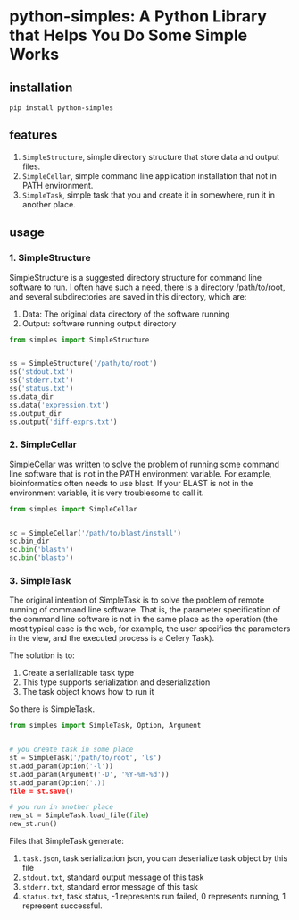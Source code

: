 # python-simples: A Python Library that Helps You Do Some Simple Works

## installation

```shell
pip install python-simples
```

## features

1. `SimpleStructure`, simple directory structure that store data and output files.
2. `SimpleCellar`, simple command line application installation that not in PATH environment.
3. `SimpleTask`, simple task that you and create it in somewhere, run it in another place.

## usage

### 1. SimpleStructure

SimpleStructure is a suggested directory structure for command line software to run.
I often have such a need, there is a directory /path/to/root,
and several subdirectories are saved in this directory, which are:

1. Data: The original data directory of the software running
2. Output: software running output directory

```python
from simples import SimpleStructure


ss = SimpleStructure('/path/to/root')
ss('stdout.txt')
ss('stderr.txt')
ss('status.txt')
ss.data_dir
ss.data('expression.txt')
ss.output_dir
ss.output('diff-exprs.txt')
```

### 2. SimpleCellar

SimpleCellar was written to solve the problem of running some command line
software that is not in the PATH environment variable. For example, bioinformatics often needs to use blast.
If your BLAST is not in the environment variable, it is very troublesome to call it.

```python
from simples import SimpleCellar


sc = SimpleCellar('/path/to/blast/install')
sc.bin_dir
sc.bin('blastn')
sc.bin('blastp')
```

### 3. SimpleTask

The original intention of SimpleTask is to solve the problem of
remote running of command line software. That is, the parameter
specification of the command line software is not in the same
place as the operation (the most typical case is the web,
for example, the user specifies the parameters in the view,
and the executed process is a Celery Task).

The solution is to:

1. Create a serializable task type
2. This type supports serialization and deserialization
3. The task object knows how to run it

So there is SimpleTask.

```python
from simples import SimpleTask, Option, Argument


# you create task in some place
st = SimpleTask('/path/to/root', 'ls')
st.add_param(Option('-l'))
st.add_param(Argument('-D', '%Y-%m-%d'))
st.add_param(Option('.))
file = st.save()

# you run in another place
new_st = SimpleTask.load_file(file)
new_st.run()
```

Files that SimpleTask generate:

1. `task.json`, task serialization json, you can deserialize task object by this file
2. `stdout.txt`, standard output message of this task
3. `stderr.txt`, standard error message of this task
4. `status.txt`, task status, -1 represents run failed, 0 represents running, 1 represent successful.
